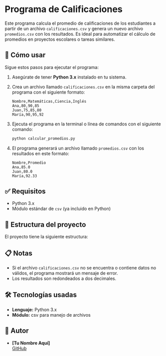 # Programa de Calificaciones

Este programa calcula el promedio de calificaciones de los estudiantes a partir de un archivo `calificaciones.csv` y genera un nuevo archivo `promedios.csv` con los resultados. Es ideal para automatizar el cálculo de promedios en proyectos escolares o tareas similares.

## 🚀 Cómo usar

Sigue estos pasos para ejecutar el programa:

1. Asegúrate de tener **Python 3.x** instalado en tu sistema.
2. Crea un archivo llamado `calificaciones.csv` en la misma carpeta del programa con el siguiente formato:

    ```csv
    Nombre,Matemáticas,Ciencia,Inglés
    Ana,80,90,85
    Juan,75,85,80
    María,90,95,92
    ```

3. Ejecuta el programa en la terminal o línea de comandos con el siguiente comando:

    ```bash
    python calcular_promedios.py
    ```

4. El programa generará un archivo llamado `promedios.csv` con los resultados en este formato:

    ```csv
    Nombre,Promedio
    Ana,85.0
    Juan,80.0
    María,92.33
    ```

## ✅ Requisitos

- Python 3.x
- Módulo estándar de `csv` (ya incluido en Python)

## 📂 Estructura del proyecto

El proyecto tiene la siguiente estructura:


## 📋 Notas

- Si el archivo `calificaciones.csv` no se encuentra o contiene datos no válidos, el programa mostrará un mensaje de error.
- Los resultados son redondeados a dos decimales.

## 🛠️ Tecnologías usadas

- **Lenguaje:** Python 3.x
- **Módulo:** csv para manejo de archivos

## 📖 Autor

- **[Tu Nombre Aquí]**  
  [GitHub](https://github.com/MayliCortez) 

